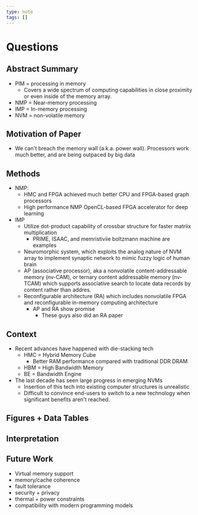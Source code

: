 ```yaml
---
type: note
tags: []
---
```

# Questions
## Abstract Summary
- PIM = processing in memory
	- Covers a wide spectrum of computing capabilities in close proximity or even inside of the memory array. 
- NMP = Near-memory processing
- IMP = In-memory processing
- NVM = non-volatile memory

## Motivation of Paper
- We can't breach the memory wall (a.k.a. power wall). Processors work much better, and are being outpaced by big data

## Methods
- NMP:
	- HMC and FPGA achieved much better CPU and FPGA-based graph processors
	- High performance NMP OpenCL-based FPGA accelerator for deep learning
 - IMP
	 - Utilize dot-product capability of crossbar structure for faster matriix multiplication
		 - PRIME, ISAAC, and memristiviie boltzmann machine are examples
	 - Neuromorphic system, which exploits the analog nature of NVM array to implement synaptic network to mimic fuzzy logic of human brain
	 - AP (associative processor), aka a nonvolatile content-addressable memory (nv-CAM), or ternary content addressable memory (nv-TCAM) which supports associative search to locate data records by content rather than addres. 
	  - Reconfigurable architecture (RA) which includes nonvolatile FPGA and reconfigurable in-memory computing architecture
		  - AP and RA show promise
			  - These guys also did an RA paper

## Context
- Recent advances have happened with die-stacking tech
	- HMC = Hybrid Memory Cube
		 - Better RAM performance compared with traditional DDR DRAM
	- HBM = High Bandwidth Memory
	- BE = Bandwidth Engine
 - The last decade has seen large progress in emerging NVMs
	 - Insertion of this tech into existing computer structures is unrealistic
	 - Difficult to convince end-users to switch to a new technology when significant benefits aren't reached.

## Figures + Data Tables
## Interpretation
## Future Work
- Virtual memory support
- memory/cache coherence
- fault tolerance
- security + privacy
- thermal + power constraints
- compatibility with modern programming models


